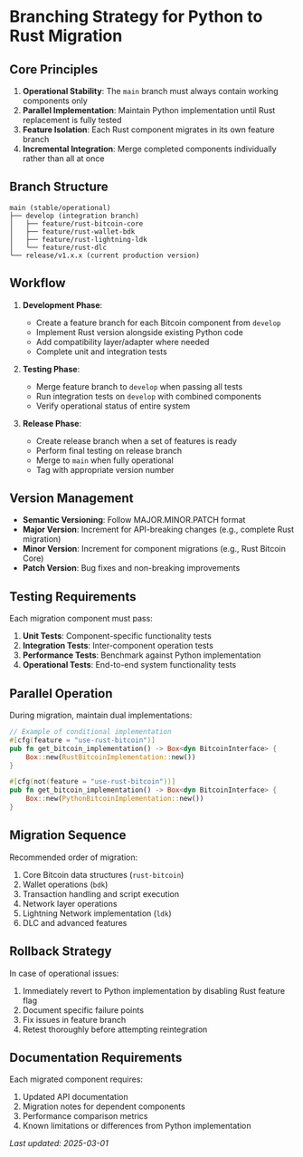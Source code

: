 # Branching Strategy for Python to Rust Migration

## Core Principles

1. **Operational Stability**: The `main` branch must always contain working components only
2. **Parallel Implementation**: Maintain Python implementation until Rust replacement is fully tested
3. **Feature Isolation**: Each Rust component migrates in its own feature branch
4. **Incremental Integration**: Merge completed components individually rather than all at once

## Branch Structure

```
main (stable/operational)
├── develop (integration branch)
│   ├── feature/rust-bitcoin-core
│   ├── feature/rust-wallet-bdk
│   ├── feature/rust-lightning-ldk
│   └── feature/rust-dlc
└── release/v1.x.x (current production version)
```

## Workflow

1. **Development Phase**:
   - Create a feature branch for each Bitcoin component from `develop`
   - Implement Rust version alongside existing Python code
   - Add compatibility layer/adapter where needed
   - Complete unit and integration tests

2. **Testing Phase**:
   - Merge feature branch to `develop` when passing all tests
   - Run integration tests on `develop` with combined components
   - Verify operational status of entire system

3. **Release Phase**:
   - Create release branch when a set of features is ready
   - Perform final testing on release branch
   - Merge to `main` when fully operational
   - Tag with appropriate version number

## Version Management

- **Semantic Versioning**: Follow MAJOR.MINOR.PATCH format
- **Major Version**: Increment for API-breaking changes (e.g., complete Rust migration)
- **Minor Version**: Increment for component migrations (e.g., Rust Bitcoin Core)
- **Patch Version**: Bug fixes and non-breaking improvements

## Testing Requirements

Each migration component must pass:

1. **Unit Tests**: Component-specific functionality tests
2. **Integration Tests**: Inter-component operation tests
3. **Performance Tests**: Benchmark against Python implementation
4. **Operational Tests**: End-to-end system functionality tests

## Parallel Operation

During migration, maintain dual implementations:

```rust
// Example of conditional implementation
#[cfg(feature = "use-rust-bitcoin")]
pub fn get_bitcoin_implementation() -> Box<dyn BitcoinInterface> {
    Box::new(RustBitcoinImplementation::new())
}

#[cfg(not(feature = "use-rust-bitcoin"))]
pub fn get_bitcoin_implementation() -> Box<dyn BitcoinInterface> {
    Box::new(PythonBitcoinImplementation::new())
}
```

## Migration Sequence

Recommended order of migration:

1. Core Bitcoin data structures (`rust-bitcoin`)
2. Wallet operations (`bdk`)
3. Transaction handling and script execution
4. Network layer operations
5. Lightning Network implementation (`ldk`)
6. DLC and advanced features

## Rollback Strategy

In case of operational issues:

1. Immediately revert to Python implementation by disabling Rust feature flag
2. Document specific failure points
3. Fix issues in feature branch
4. Retest thoroughly before attempting reintegration

## Documentation Requirements

Each migrated component requires:

1. Updated API documentation
2. Migration notes for dependent components
3. Performance comparison metrics
4. Known limitations or differences from Python implementation

*Last updated: 2025-03-01* 